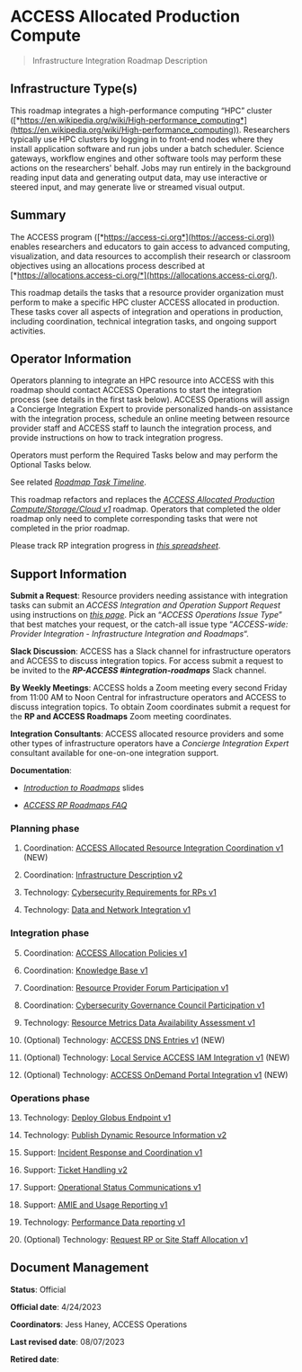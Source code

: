 # ACCESS Allocated Production Compute

> Infrastructure Integration Roadmap Description

## Infrastructure Type(s)

This roadmap integrates a high-performance computing “HPC” cluster ([*https://en.wikipedia.org/wiki/High-performance_computing*](https://en.wikipedia.org/wiki/High-performance_computing)). Researchers typically use HPC clusters by logging in to front-end nodes where they install application software and run jobs under a batch scheduler. Science gateways, workflow engines and other software tools may perform these actions on the researchers' behalf. Jobs may run entirely in the background reading input data and generating output data, may use interactive or steered input, and may generate live or streamed visual output.

## Summary

The ACCESS program ([*https://access-ci.org*](https://access-ci.org)) enables researchers and educators to gain access to advanced computing, visualization, and data resources to accomplish their research or classroom objectives using an allocations process described at [*https://allocations.access-ci.org/*](https://allocations.access-ci.org/).

This roadmap details the tasks that a resource provider organization must perform to make a specific HPC cluster ACCESS allocated in production. These tasks cover all aspects of integration and operations in production, including coordination, technical integration tasks, and ongoing support activities.

## Operator Information

Operators planning to integrate an HPC resource into ACCESS with this roadmap should contact ACCESS Operations to start the integration process (see details in the first task below). ACCESS Operations will assign a Concierge Integration Expert to provide personalized hands-on assistance with the integration process, schedule an online meeting between resource provider staff and ACCESS staff to launch the integration process, and provide instructions on how to track integration progress.

Operators must perform the Required Tasks below and may perform the Optional Tasks below.

See related [*Roadmap Task Timeline*](https://docs.google.com/presentation/d/1Vtt-Rvwa2ZVRp61A9g80MyisZ748lK1o_46Xt7-6Fq0/).

This roadmap refactors and replaces the [*ACCESS Allocated Production Compute/Storage/Cloud v1*](https://docs.google.com/document/d/1VUTa5DOz27B6wobZZwh6gh6dcXWD30rpYovoLZ1nwqk) roadmap. Operators that completed the older roadmap only need to complete corresponding tasks that were not completed in the prior roadmap.

Please track RP integration progress in [*this spreadsheet*](https://docs.google.com/spreadsheets/d/1ejgGUU-IVLEhTIXX3pmCNBSJ2e0yXwXxPpgZ2RHwM4Q/).

## Support Information

**Submit a Request**: Resource providers needing assistance with integration tasks can submit an *ACCESS Integration and Operation Support Request* using instructions on [*this page*](https://operations.access-ci.org/help). Pick an “*ACCESS Operations Issue Type*” that best matches your request, or the catch-all issue type “*ACCESS-wide: Provider Integration - Infrastructure Integration and Roadmaps*“.

**Slack Discussion**: ACCESS has a Slack channel for infrastructure operators and ACCESS to discuss integration topics. For access submit a request to be invited to the ***RP-ACCESS \#integration-roadmaps*** Slack channel.

**By Weekly Meetings**: ACCESS holds a Zoom meeting every second Friday from 11:00 AM to Noon Central for infrastructure operators and ACCESS to discuss integration topics. To obtain Zoom coordinates submit a request for the **RP and ACCESS Roadmaps** Zoom meeting coordinates.

**Integration Consultants**: ACCESS allocated resource providers and some other types of infrastructure operators have a *Concierge Integration Expert* consultant available for one-on-one integration support.

**Documentation**:

- [*Introduction to Roadmaps*](https://docs.google.com/presentation/d/1OjeT6r01mdOIa4pq1VE0L5ocRPfqdXFp9QsADjdqrjE/) slides

- [*ACCESS RP Roadmaps FAQ*](https://docs.google.com/document/d/1VwYROB7sh4X_Tqvi_4XIkYD-jffBS4UykS6gEJesuQE/)

### Planning phase

1. Coordination: [ACCESS Allocated Resource Integration Coordination v1](https://readthedocs.access-ci.org/projects/integration-roadmaps/en/latest/tasks/ACCESS_Allocated_Resource_Integration_Coordination_v1.html) (NEW)

2. Coordination: [Infrastructure Description v2](https://readthedocs.access-ci.org/projects/integration-roadmaps/en/latest/tasks/Infrastructure_Description_v2.html)

3. Technology: [Cybersecurity Requirements for RPs v1](https://readthedocs.access-ci.org/projects/integration-roadmaps/en/latest/tasks/Cybersecurity_Requirements_for_RPs_v1.html)

4. Technology: [Data and Network Integration v1](https://readthedocs.access-ci.org/projects/integration-roadmaps/en/latest/tasks/Data_and_Network_Integration.html)

### Integration phase

5. Coordination: [ACCESS Allocation Policies v1](https://readthedocs.access-ci.org/projects/integration-roadmaps/en/latest/tasks/ACCESS_Allocation_Policies_v1.html)

6. Coordination: [Knowledge Base v1](https://readthedocs.access-ci.org/projects/integration-roadmaps/en/latest/tasks/Knowledge_Base_v1.html)

7. Coordination: [Resource Provider Forum Participation v1](https://readthedocs.access-ci.org/projects/integration-roadmaps/en/latest/tasks/Resource_Provider_Forum_Participation_v1.html)

8. Coordination: [Cybersecurity Governance Council Participation v1](https://readthedocs.access-ci.org/projects/integration-roadmaps/en/latest/tasks/Cybersecurity_Governance_Council_Participation_v1.html)

9. Technology: [Resource Metrics Data Availability Assessment v1](https://readthedocs.access-ci.org/projects/integration-roadmaps/en/latest/tasks/Resource_Metrics_Data_Availability_Assessment_v1.html)

10. (Optional) Technology: [ACCESS DNS Entries v1](https://readthedocs.access-ci.org/projects/integration-roadmaps/en/latest/tasks/ACCESS_DNS_Records_v1.html) (NEW)

11. (Optional) Technology: [Local Service ACCESS IAM Integration v1](https://readthedocs.access-ci.org/projects/integration-roadmaps/en/latest/tasks/Local_Services_ACCESS_IAM_Integration_v1.html) (NEW)

12. (Optional) Technology: [ACCESS OnDemand Portal Integration v1](https://readthedocs.access-ci.org/projects/integration-roadmaps/en/latest/tasks/ACCESS_OnDemand_Portal_Integration_v1.html) (NEW)

### Operations phase

13. Technology: [Deploy Globus Endpoint v1](https://readthedocs.access-ci.org/projects/integration-roadmaps/en/latest/tasks/Deploy_Globus_Endpoint_v1.html)

14. Technology: [Publish Dynamic Resource Information v2](https://readthedocs.access-ci.org/projects/integration-roadmaps/en/latest/tasks/Publish_Dynamic_Resource_Information_v2.html)

15. Support: [Incident Response and Coordination v1](https://readthedocs.access-ci.org/projects/integration-roadmaps/en/latest/tasks/Incident_Response_and_Coordination_v1.html)

16. Support: [Ticket Handling v2](https://readthedocs.access-ci.org/projects/integration-roadmaps/en/latest/tasks/Ticket_Handling_v2.html)

17. Support: [Operational Status Communications v1](https://readthedocs.access-ci.org/projects/integration-roadmaps/en/latest/tasks/Operational_Status_Communications_v1.html)

18. Support: [AMIE and Usage Reporting v1](https://readthedocs.access-ci.org/projects/integration-roadmaps/en/latest/tasks/AMIE_and_Usage_Reporting_v1.html)

19. Technology: [Performance Data reporting v1](https://readthedocs.access-ci.org/projects/integration-roadmaps/en/latest/tasks/Performance_Data_Reporting_v1.html)

20. (Optional) Technology: [Request RP or Site Staff Allocation v1](https://readthedocs.access-ci.org/projects/integration-roadmaps/en/latest/tasks/Request_RP_or_Site_Staff_Allocation_v1.html)

## Document Management

**Status**: Official

**Official date**: 4/24/2023

**Coordinators**: Jess Haney, ACCESS Operations

**Last revised date**: 08/07/2023

**Retired date**:
